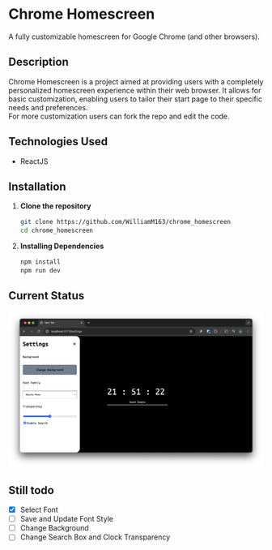# Chrome Homescreen
A fully customizable homescreen for Google Chrome (and other browsers).

## Description
Chrome Homescreen is a project aimed at providing users with a completely personalized homescreen experience within
their web browser. It allows for basic customization, enabling users to tailor their start page to their specific
needs and preferences.  
For more customization users can fork the repo and edit the code.

## Technologies Used
-   ReactJS

## Installation
1.  **Clone the repository**
    ```bash
    git clone https://github.com/WilliamM163/chrome_homescreen
    cd chrome_homescreen
    ```

2. **Installing Dependencies**
    ```bash
    npm install
    npm run dev
    ```

## Current Status
![Current Screenshot](./public/current%20screenshot.png)

## Still todo
- [x] Select Font
- [ ] Save and Update Font Style
- [ ] Change Background
- [ ] Change Search Box and Clock Transparency